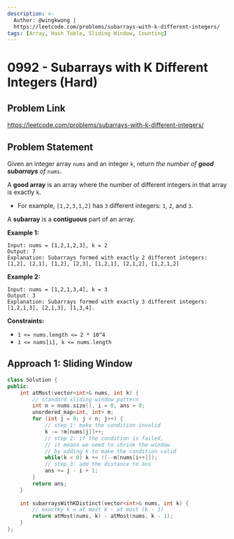 ```yaml
---
description: >-
  Author: @wingkwong |
  https://leetcode.com/problems/subarrays-with-k-different-integers/
tags: [Array, Hash Table, Sliding Window, Counting]
---
```


# 0992 - Subarrays with K Different Integers (Hard)

## Problem Link

https://leetcode.com/problems/subarrays-with-k-different-integers/

## Problem Statement

Given an integer array `nums` and an integer `k`, return _the number of **good subarrays** of_ `nums`.

A **good array** is an array where the number of different integers in that array is exactly `k`.

* For example, `[1,2,3,1,2]` has `3` different integers: `1`, `2`, and `3`.

A **subarray** is a **contiguous** part of an array.

**Example 1:**

```
Input: nums = [1,2,1,2,3], k = 2
Output: 7
Explanation: Subarrays formed with exactly 2 different integers: [1,2], [2,1], [1,2], [2,3], [1,2,1], [2,1,2], [1,2,1,2]
```

**Example 2:**

```
Input: nums = [1,2,1,3,4], k = 3
Output: 3
Explanation: Subarrays formed with exactly 3 different integers: [1,2,1,3], [2,1,3], [1,3,4].
```

**Constraints:**

* `1 <= nums.length <= 2 * 10^4`
* `1 <= nums[i], k <= nums.length`

## Approach 1: Sliding Window

<Tabs>
<TabItem value="cpp" label="C++">
<SolutionAuthor name="@wingkwong"/>

```cpp
class Solution {
public:
    int atMost(vector<int>& nums, int k) {
        // standard sliding window pattern
        int n = nums.size(), i = 0, ans = 0;
        unordered_map<int, int> m;
        for (int j = 0; j < n; j++) {
            // step 1: make the condition invalid
            k -= !m[nums[j]]++;
            // step 2: if the condition is failed, 
            // it means we need to shrink the window
            // by adding k to make the condition valid
            while(k < 0) k += !(--m[nums[i++]]);
            // step 3: add the distance to ans
            ans += j - i + 1;
        }
        return ans;
    }
    
    int subarraysWithKDistinct(vector<int>& nums, int k) {
        // exactky k = at most k - at most (k - 1)
        return atMost(nums, k) - atMost(nums, k - 1);
    }
};
```

</TabItem>
</Tabs>